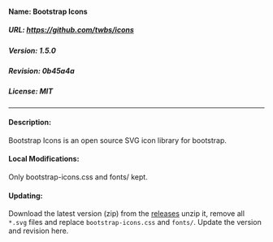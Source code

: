 #### Name: Bootstrap Icons
##### URL: https://github.com/twbs/icons
##### Version: 1.5.0
##### Revision: 0b45a4a
##### License: MIT
----

#### Description:
Bootstrap Icons is an open source SVG icon library for bootstrap.

#### Local Modifications:
Only bootstrap-icons.css and fonts/ kept.

#### Updating:
Download the latest version (zip) from the [releases](https://github.com/twbs/icons/releases) unzip it, remove all `*.svg` files and replace `bootstrap-icons.css` and `fonts/`. Update the version and revision here.